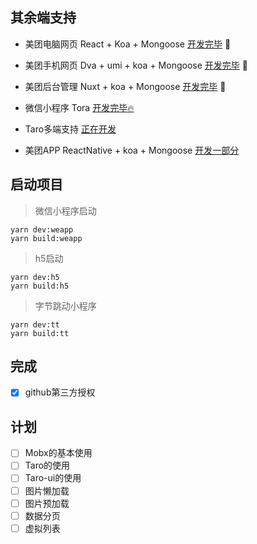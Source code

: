 ## 其余端支持

* 美团电脑网页 React + Koa + Mongoose <a href="https://github.com/2662419405/meituan">开发完毕</a> :tada:

* 美团手机网页 Dva + umi + koa + Mongoose <a href="https://github.com/2662419405/meituanAn">开发完毕</a> :100:

* 美团后台管理 Nuxt + koa + Mongoose <a href="https://github.com/2662419405/meituanBack">开发完毕</a> :rainbow:

* 微信小程序 Tora <a href="https://github.com/2662419405/meituanWx">开发完毕:fire:</a>

* Taro多端支持 <a href="https://github.com/2662419405/meituan-taro">正在开发</a>

* 美团APP ReactNative + koa + Mongoose <a href="https://github.com/2662419405/meituanApp">开发一部分</a>

## 启动项目

> 微信小程序启动

```
yarn dev:weapp
yarn build:weapp
```

> h5启动

```
yarn dev:h5
yarn build:h5
```

> 字节跳动小程序

```
yarn dev:tt
yarn build:tt
```

## 完成

- [x] github第三方授权

## 计划

- [ ] Mobx的基本使用
- [ ] Taro的使用
- [ ] Taro-ui的使用
- [ ] 图片懒加载
- [ ] 图片预加载
- [ ] 数据分页
- [ ] 虚拟列表
